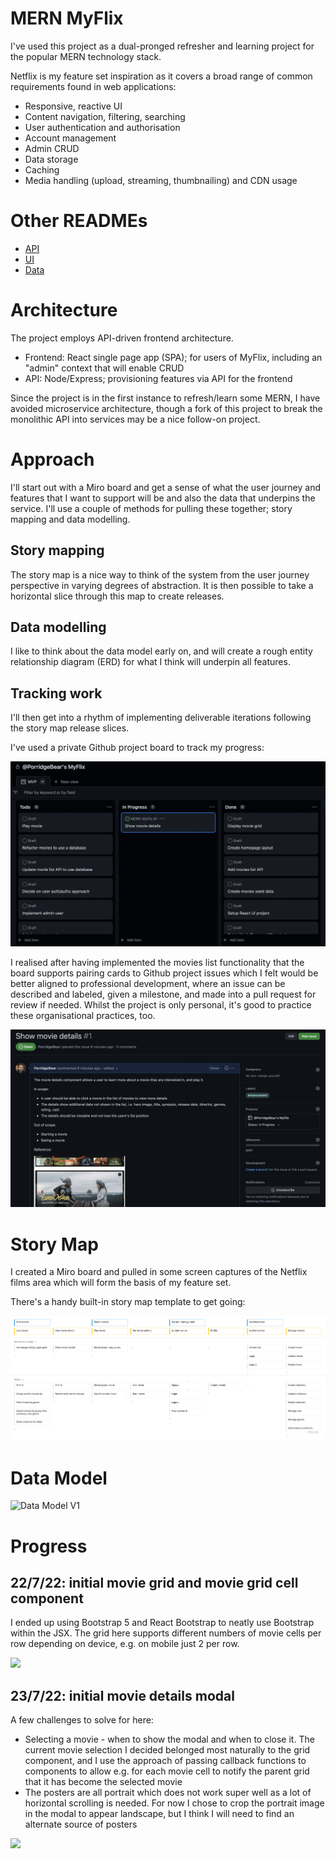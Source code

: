 # MERN MyFlix

I've used this project as a dual-pronged refresher and learning project for the popular MERN technology stack.

Netflix is my feature set inspiration as it covers a broad range of common requirements found in web applications:

* Responsive, reactive UI
* Content navigation, filtering, searching
* User authentication and authorisation
* Account management
* Admin CRUD
* Data storage
* Caching
* Media handling (upload, streaming, thumbnailing) and CDN usage

# Other READMEs

* [API](api/README.md)
* [UI](ui/README.md)
* [Data](data/README.md)

# Architecture

The project employs API-driven frontend architecture.

* Frontend: React single page app (SPA); for users of MyFlix, including an "admin" context that will enable CRUD
* API: Node/Express; provisioning features via API for the frontend

Since the project is in the first instance to refresh/learn some MERN, I have avoided microservice architecture, though a fork of this project to break the monolithic API into services may be a nice follow-on project.

# Approach

I'll start out with a Miro board and get a sense of what the user journey and features that I want to support will be and also the data that underpins the service. I'll use a couple of methods for pulling these together; story mapping and data modelling.

## Story mapping

The story map is a nice way to think of the system from the user journey perspective in varying degrees of abstraction. It is then possible to take a horizontal slice through this map to create releases.

## Data modelling

I like to think about the data model early on, and will create a rough entity relationship diagram (ERD) for what I think will underpin all features.

## Tracking work

I'll then get into a rhythm of implementing deliverable iterations following the story map release slices.

I've used a private Github project board to track my progress:

![Board](project-board.png)

I realised after having implemented the movies list functionality that the board supports pairing cards to Github project issues which I felt would be better aligned to professional development, where an issue can be described and labeled, given a milestone, and made into a pull request for review if needed. Whilst the project is only personal, it's good to practice these organisational practices, too.

![Board](project-issue.png)

# Story Map

I created a Miro board and pulled in some screen captures of the Netflix films area which will form the basis of my  feature set.

There's a handy built-in story map template to get going:

![Story Map V1](user-story-map-v1%403x.png)

# Data Model

![Data Model V1](data-model-v1@3x.jpg)

# Progress

## 22/7/22: initial movie grid and movie grid cell component

I ended up using Bootstrap 5 and React Bootstrap to neatly use Bootstrap within the JSX. The grid here supports different numbers of movie cells per row depending on device, e.g. on mobile just 2 per row.

![](progress-220707-grid.png)

## 23/7/22: initial movie details modal

A few challenges to solve for here:

* Selecting a movie - when to show the modal and when to close it. The current movie selection I decided belonged most naturally to the grid component, and I use the approach of passing callback functions to components to allow e.g. for each movie cell to notify the parent grid that it has become the selected movie
* The posters are all portrait which does not work super well as a lot of horizontal scrolling is needed. For now I chose to crop the portrait image in the modal to appear landscape, but I think I will need to find an alternate source of posters

![](progress-220708-details.png)
